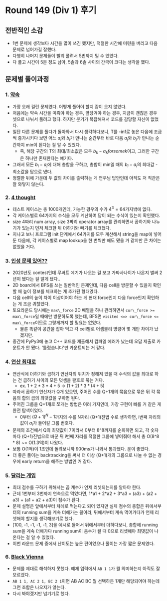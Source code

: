 # Round 149 (Div 1) 후기

## 전반적인 소감

- 1번 문제에 생각보다 시간을 많이 쓰긴 했지만, 적절한 시간에 미련을 버리고 다음 문제로 넘어가길 잘했다.
- 다행히 나머지 문제들이 빨리 풀려서 5번까지 밀 수 있었다.
- 다 풀고 시간이 5분 정도 남아, 5솔과 6솔 사이의 간극이 크다는 생각을 했다.

## 문제별 풀이과정

### 1. [약속](https://www.acmicpc.net/problem/1183)

- 가장 오래 걸린 문제였다. 어떻게 풀어야 할지 감이 오지 않았다.
- 처음에는 약속 시간을 미뤄야 하는 경우, 앞당겨야 하는 경우, 지금이 괜찮은 경우 셋으로 나눠서 풀려고 했다. 하지만 분기가 복잡해져서 코드를 감당할 자신이 없었다.
- 일단 다른 문제를 풀다가 돌아와서 다시 생각하다보니, T를 -inf로 놓은 다음에 조금씩 증가시키다 보면 어느 $a_i$와 $b_i$가 만나는 순간부터 바로 다음 $a_j$와 $b_j$가 만나는 순간까지 min이 된다는 걸 알 수 있었다.
  - 즉, 해당 구간의 T의 최대/최소값은 모두 $b_k - a_k for some k$이고, 그러한 구간은 하나만 존재한다는 얘기다.
- 그래서 모든 $b_i - a_i$에 대해 총합을 구하고, 총합이 min일 때의 $b_i - a_i$의 최대값 - 최소값을 답으로 냈다.
- 정렬한 뒤에 가운데 두 값의 차이를 출력하는 게 연우님 답안인데 아직도 저 직관은 잘 와닿지 않는다.

### 2. [4 thought](https://www.acmicpc.net/problem/10487)

- 테스트 케이스는 총 1000개인데, 가능한 경우의 수가 $4^3 = 64$가지밖에 없다.
- 각 케이스별로 64가지의 수식을 모두 계산하여 답이 되는 수식이 있는지 확인했다.
- size 4짜리 num array, size 3짜리 operator array를 관리하면서 곱하기와 나누기가 있는지 먼저 체크한 뒤 더하기와 빼기를 체크했다.
- 지나고 보니 프로그램 init 단계에서 64가지를 모두 계산해서 string을 map에 넣어둔 다음에, 각 케이스별로 map lookup을 한 번씩만 해도 됐을 거 같지만 큰 차이는 없었을 거다.

### 3. [인성 문제 있어??](https://www.acmicpc.net/problem/19952)

- 2020년도 contest인데 무싸트 얘기가 나오는 걸 보고 가짜사나이가 나온지 벌써 2년이 됐다는 걸 알게 됐다..
- 2D board에서 BFS를 쓰는 일반적인 문제인데, 다음 cell을 방문할 수 있을지 확인할 때 높이 정보를 체크하는 게 추가된 형태였다.
- 다음 cell의 높이 차이 이상이어야 하는 게 현재 force인지 다음 force인지 확인하는 게 조금 귀찮았다.
- 토요라운드 당시에는 `max\_force` 2D 배열을 하나 관리하면서 `cur\_force >= max\_force`일 때에만 방문하도록 했는데, BFS면 `visited <=> cur\_force <= max\_force`이므로 그렇게까지 할 필요는 없었다.
  - 물론 똑같이 공간을 잡아 먹고 각 cell별로 어셈블리 명령어 몇 개만 차이가 났겠지만.
- 중간에 PyPy3에 놓고 C++ 코드를 제출해서 컴파일 에러가 났는데 오답 제출로 카운트가 안 됐다. '틀렸습니다'만 카운트되는 거 같다.

### 4. [연산 최대로](https://www.acmicpc.net/problem/21943)

- 연산식에 더하기와 곱하기 연산자의 위치가 정해져 있을 때 수식의 값을 최대로 하는 건 곱하기 사이의 모든 덧셈을 괄호로 묶는 거다.
  - ex. $1+2*3*4+5$ -> $(1+2)*3*(4+5)$
- 따라서 곱하기 연산자가 Q개 있으면, 주어진 수를 Q+1개의 묶음으로 묶은 뒤 각 묶음의 합의 곱의 최댓값을 구하면 된다.
- 주어진 그룹을 Q+1개로 쪼개는 방법은 여러 가지인데, 가장 구현이 빠를 거 같은 게 완전 탐색이었다.
  - 0부터 $(Q+1)^N - 1$까지의 수를 N자리 (Q+1)진법 수로 생각하면, i번째 자리의 값이 $a_i$가 들어갈 그룹 번호다.
- 문제의 조건에서 Q의 최댓값이 7이라서 0부터 8^8까지를 순회하면 되고, 각 숫자마다 (Q+1)진법으로 바꾼 뒤 i번째 자리를 적절한 그룹에 넣어줘야 해서 총 O(8^8 * 8) ~= O(1.3억)이 나왔다.
- 보통 O(1억)이 1초인데 돌려보니까 900ms가 나와서 통과했다. 운이 좋았다.
- 더 좋은 풀이는 backtracking을 써서 더 이상 (Q+1)개의 그룹으로 나눌 수 없는 경우에 early return을 해주는 방법인 거 같다.

### 5. [달리는 게임](https://www.acmicpc.net/problem/11388)

- 최대 점수를 구하기 위해서는 곱 계수가 언제 리셋되는지를 알아야 한다.
- 근데 1번부터 3번까지 연속으로 먹었다면, 1\*a1 + 2\*a2 + 3\*a3 = (a3) + (a2 + a3) + (a1 + a2 + a3)이 점수가 된다.
- 문제 설명은 앞에서부터 차례로 먹는다고 되어 있지만 실제 점수의 총합은 뒤에서부터의 running sum을 계속 더해가는 꼴이라, 뒤에서부터 계속 먹어가다가 언제 리셋해야 할지를 생각해보기로 했다.
- \[100, -1, -1, -1, -1, 3\]을 예시로 들어서 뒤에서부터 더하다보니, 총합에 running sum을 계속 더해가다 running sum이 음수가 될 때 0으로 리셋해야 최댓값이 나온다는 걸 알 수 있었다.
- 이번 라운드 문제 중에서 난이도는 높은 편이었으나 풀이는 가장 짧은 문제였다.

### 6. [Black Vienna](https://www.acmicpc.net/problem/11678)

- 문제를 제대로 해석하지 못했다. 예제 입력에서 `AB 1 1`가 뭘 의미하는지 아직도 잘 모르겠다.
- `AB 1 1, AC 2 1, BC 2 1`이면 AB AC BC 뭘 선택하든 1개만 해당되어야 하는데 그런 조합은 나오지가 않는다.
- 다시 봐야겠지만 넘기기로 했다.
